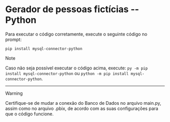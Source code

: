 # Gerador de pessoas fictícias -- Python
Para executar o código corretamente, execute o seguinte código no prompt:
```
pip install mysql-connector-python
```
> [!NOTE]
> Caso não seja possível executar o código acima, execute: ```py -m pip install mysql-connector-python``` ou ```python -m pip install mysql-connector-python```.
---
> [!WARNING]
> Certifique-se de mudar a conexão do Banco de Dados no arquivo main.py, assim como no arquivo .pbix, de acordo com as suas configurações para que o código funcione.
